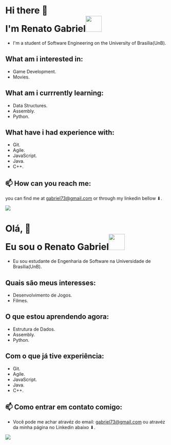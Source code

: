 ### 

# Hi there 👋 <br/> I'm Renato Gabriel<img src="https://user-images.githubusercontent.com/76188480/205390271-7bf0d886-7cda-42a3-869e-2118a66e5c36.gif" width="50">

- I'm a student of Software Engineering on the University of Brasília(UnB).

## What am i interested in:
- Game Development.
- Movies.

## What am i currrently learning:
- Data Structures.
- Assembly.
- Python.

## What have i had experience with:
- Git.
- Agile.
- JavaScript.
- Java.
- C++.

## 📫 How can you reach me:

you can find me at gabriel73@gmail.com or through my linkedin bellow ⬇.

<a href="https://www.linkedin.com/in/renato-gabriel-moreira-carvalho-5611a7218/" target="_blank"><img src="https://img.shields.io/badge/-LinkedIn-%230077B5?style=for-the-badge&logo=linkedin&logoColor=white"></a> 

### 

# Olá, 👋 <br/> Eu sou o Renato Gabriel<img src="https://user-images.githubusercontent.com/76188480/205390271-7bf0d886-7cda-42a3-869e-2118a66e5c36.gif" width="50">

- Eu sou estudante de Engenharia de Software na Universidade de Brasília(UnB).

## Quais são meus interesses:
- Desenvolvimento de Jogos.
- Filmes.

## O que estou aprendendo agora:
- Estrutura de Dados.
- Assembly.
- Python.

## Com o que já tive experiência:
- Git.
- Agile.
- JavaScript.
- Java.
- C++.

## 📫 Como entrar em contato comigo:

- Você pode me achar atravéz do email: gabriel73@gmail.com ou atravéz da minha página no Linkedin abaixo ⬇.

<a href="https://www.linkedin.com/in/renato-gabriel-moreira-carvalho-5611a7218/" target="_blank"><img src="https://img.shields.io/badge/-LinkedIn-%230077B5?style=for-the-badge&logo=linkedin&logoColor=white"></a> 
